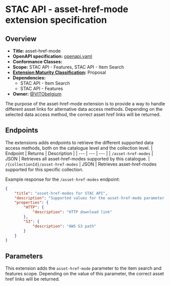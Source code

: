 # STAC API - asset-href-mode extension specification

## Overview
- **Title:** asset-href-mode
- **OpenAPI specification:** [openapi.yaml](openapi.yaml)
- **Conformance Classes:**
- **Scope:** STAC API - Features, STAC API - Item Search
- **[Extension Maturity Classification](https://github.com/radiantearth/stac-api-spec/tree/main/README.md#maturity-classification):** Proposal
- **Dependencies:**
  - STAC API - Item Search
  - STAC API - Features
- **Owner:** [@VITObelgium](https://github.com/VITObelgium)

The purpose of the asset-href-mode extension is to provide a way to handle different asset links for alternative data access methods. Depending on the selected data access method, the correct asset href links will be returned.

## Endpoints
The extensions adds endpoints to retrieve the different supported data access methods, both on the catalogue level and the collection level.
| Endpoint | Returns | Description |
| --- | --- | --- |
| `/asset-href-modes` | JSON | Retrieves all asset-href-modes supported by this catalogue.
| `/{collectionId}/asset-href-modes` | JSON | Retrieves asset-href-modes supported for this specific collection.

Example response for the `/asset-href-modes` endpoint:
```json
{
    "title": "asset-href-modes for STAC API",
    "description": "Supported values for the asset-href-mode parameter.",
    "properties": {
        "HTTP": {
            "description": "HTTP download link"
        },
        "S3": {
            "description": "AWS S3 path"
        }
    }
}
```

## Parameters
This extension adds the `asset-href-mode` parameter to the item search and features scope. Depending on the value of this parameter, the correct asset href links will be returned.